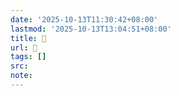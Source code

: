 ```yaml
---
date: '2025-10-13T11:30:42+08:00'
lastmod: '2025-10-13T13:04:51+08:00'
title: 󰦷
url: 󰦷
tags: []
src:
note:
---
```

